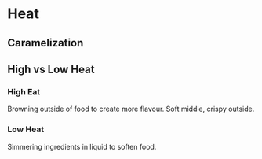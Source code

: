 # Heat

## Caramelization

## High vs Low Heat

### High Eat

Browning outside of food to create more flavour. Soft middle, crispy outside.

### Low Heat

Simmering ingredients in liquid to soften food.
